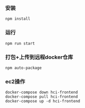 ### 安装 
```npm install```
### 运行
```npm run start```
### 打包+上传到远程docker仓库
```npm auto-package```

### ec2操作
```
docker-compose down hci-frontend
docker-compose pull hci-frontend
docker-compose up -d hci-frontend
```